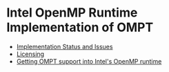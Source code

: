 # Intel OpenMP Runtime Implementation of OMPT #

  * [Implementation Status and Issues](Status.md)
  * [Licensing](Licensing.md)
  * [Getting OMPT support into Intel's OpenMP runtime](TransferToIntel.md)